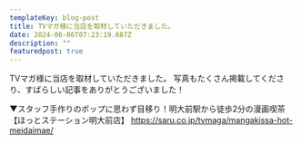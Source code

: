 ```yaml
---
templateKey: blog-post
title: TVマガ様に当店を取材していただきました。
date: 2024-06-06T07:23:19.687Z
description: ""
featuredpost: true
---
```

TVマガ様に当店を取材していただきました。
写真もたくさん掲載してくださり、すばらしい記事をありがとうございました！

▼スタッフ手作りのポップに思わず目移り！明大前駅から徒歩2分の漫画喫茶【ほっとステーション明大前店】
https://saru.co.jp/tvmaga/mangakissa-hot-meidaimae/